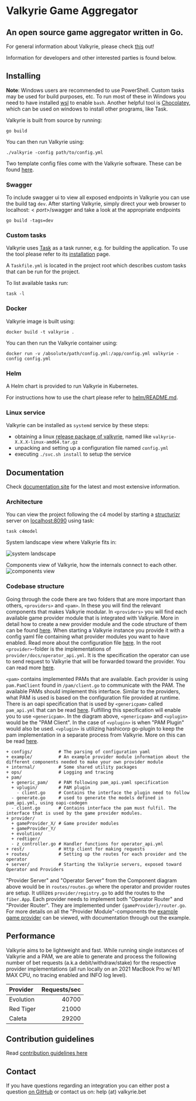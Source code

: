 # Valkyrie Game Aggregator

## An open source game aggregator written in Go.
For general information about Valkyrie, please check [this](https://valkyrie.bet/about) out!

Information for developers and other interested parties is found below.

## Installing
**Note**: Windows users are recommended to use PowerShell. Custom tasks may be used for build purposes, etc. To run most of these in Windows you need to have installed [wsl](https://www.microsoft.com/store/productId/9P9TQF7MRM4R) to enable `bash`. Another helpful tool is [Chocolatey](https://chocolatey.org/), which can be used on windows to install other programs, like Task.

Valkyrie is built from source by running:

```shell
go build
```

You can then run Valkyrie using:

```shell
./valkyrie -config path/to/config.yml
```
Two template config files come with the Valkyrie software. These can be found [here](configs/testdata).

### Swagger
To include swagger ui to view all exposed endpoints in Valkyrie you can use the build tag `dev`. After starting Valkyrie, simply direct your web browser to localhost:$<port>$/swagger and take a look at the appropriate endpoints

```shell
go build -tags=dev
```

### Custom tasks

Valkyrie uses [Task](https://taskfile.dev/) as a task runner, e.g. for building the application. To use the tool please refer to its [installation](https://taskfile.dev/installation/) page.

A `Taskfile.yml` is located in the project root which describes custom tasks that can be run for the project.

To list available tasks run:

```shell
task -l
```

### Docker

Valkyrie image is built using:

```shell
docker build -t valkyrie .
```

You can then run the Valkyrie container using:

```shell
docker run -v /absolute/path/config.yml:/app/config.yml valkyrie -config config.yml
```

### Helm

A Helm chart is provided to run Valkyrie in Kubernetes.

For instructions how to use the chart please refer to [helm/README.md](./helm/README.md).

### Linux service

Valkyrie can be installed as `systemd` service by these steps:
- obtaining a linux [release package of valkyrie](/releases/latest/), named like `valkyrie-X.X.X-linux-amd64.tar.gz`
- unpacking and setting up a configuration file named `config.yml`
- executing `./svc.sh install` to setup the service

## Documentation
Check [documentation site](https://valkyrie.bet/docs/) for the latest and most extensive information.

### Architecture
You can view the project following the c4 model by starting a [structurizr](https://structurizr.com/) server on [localhost:8090](http://localhost:8090) using task:
```shell
task c4model
```
System landscape view where Valkyrie fits in:

![system landscape](/structurizr/structurizr-1-OnlineGaming.png)

Components view of Valkyrie, how the internals connect to each other.
![components view](/structurizr/structurizr-1-Valkyrie-Components.png)

### Codebase structure
Going through the code there are two folders that are more important than others, `<providers>` and `<pam>`. In these you will find the relevant components that makes Valkyrie modular. 
In `<providers>` you will find each available game provider module that is integrated with Valkyrie. More in detail how to create a new provider module and the code structure of them can be found [here](./example/README.md). 
When starting a Valkyrie instance you provide it with a config yaml file containing what provider modules you want to have enabled. Read more about the configuration file [here](https://valkyrie.bet/docs/get-started/configuration).
In the root `<provider>`-folder is the implementations of `provider/docs/operator_api.yml`. It is the specification the operator can use to send request to Valkyrie that will be forwarded toward the provider. You can read more [here](https://valkyrie.bet/docs/operator/valkyrie-operator-api).

`<pam>` contains implemented PAMs that are available. Each provider is using `pam.PamClient` found in `/pam/client.go` to communicate with the PAM. The available PAMs should implement this interface. Similar to the providers, what PAM is used is based on the configuration file provided at runtime. There is an oapi specification that is used by `<genericpam>` called `pam_api.yml` that can be read [here](https://valkyrie.bet/docs/wallet/valkyrie-pam/valkyrie-pam-api). 
Fulfilling this specification will enable you to use `<genericpam>`. In the diagram above, `<genericpam>` and `<vplugin>` would be the "PAM Client". In the case of `<vplugin>` is when "PAM Plugin" would also be used. `<vplugin>` is utilizing hashicorp go-plugin to keep the pam implementation in a separate process from Valkyrie. More on this can be read [here](https://valkyrie.bet/docs/wallet/vplugin/vplugin-introduction).
``` text
+ configs/          # The parsing of configuration yaml
+ example/          # An example provider module information about the different components needed to make your own provider module
+ internal/         # Some shared utility packages
+ ops/              # Logging and tracing
+ pam/
  + generic_pam/    # PAM following pam_api.yaml specification
  + vplugin/        # PAM plugin
    - client.go     # Contains the interface the plugin need to follow
  - generate.go     # used to generate the models defined in pam_api.yml, using oapi-codegen
  - client.go       # Contains interface the pam must fulfil. The interface that is used by the game provider modules.
+ provider/
  + gameProvider_X/ # Game provider modules
  + gameProvider_Y/
  + evolution/
  + redtiger/
  - z_controller.go # Handler functions for operator_api.yml
+ rest/             # Http client for making requests
+ routes/           # Setting up the routes for each provider and the operator
+ server/           # Starting the Valkyrie servers, exposed toward Operator and Providers
```
"Provider Server" and "Operator Server" from the Component diagram above would be in `routes/routes.go` where the operator and provider routes are setup. It utilizes `provider/registry.go` to add the routes to the `fiber.App`. Each provider needs to implement both "Operator Router" and "Provider Router". They are implemented under `{gameProvider}/router.go`. For more details on all the "Provider Module"-components the [example game provider](./example/README.md) can be viewed, with documentation through out the example.

## Performance
Valkyrie aims to be lightweight and fast. While running single instances of Valkyrie and a PAM, we are able to generate and process the following number of bet requests (a.k.a debit/withdraw/stake) for the respective provider implementations (all run locally on an 2021 MacBook Pro w/ M1 MAX CPU, no tracing enabled and INFO log level).


| Provider  | Requests/sec |
|:----------|-------------:|
| Evolution |        40700 |
| Red Tiger |        21000 |
| Caleta    |        29200 |

## Contribution guidelines

Read [contribution guidelines here](./CONTRIBUTING.md)

## Contact

If you have questions regarding an integration you can either post a question [on GitHub](https://github.com/valkyrie-fnd/valkyrie/discussions) or contact us on: help (at) valkyrie.bet
